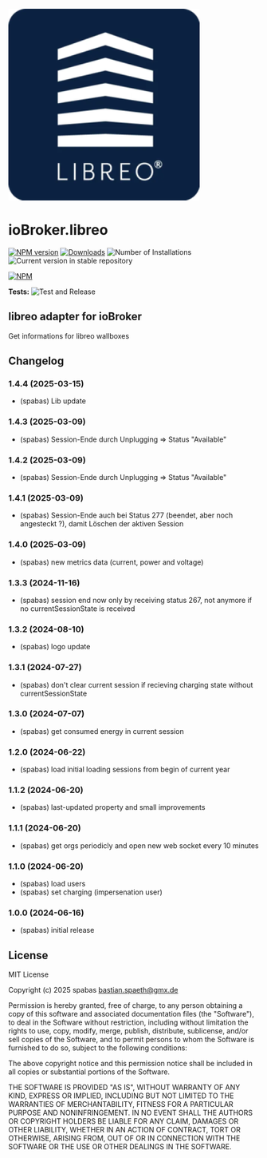 ![Logo](admin/libreo.png)
# ioBroker.libreo

[![NPM version](https://img.shields.io/npm/v/iobroker.libreo.svg)](https://www.npmjs.com/package/iobroker.libreo)
[![Downloads](https://img.shields.io/npm/dm/iobroker.libreo.svg)](https://www.npmjs.com/package/iobroker.libreo)
![Number of Installations](https://iobroker.live/badges/libreo-installed.svg)
![Current version in stable repository](https://iobroker.live/badges/libreo-stable.svg)

[![NPM](https://nodei.co/npm/iobroker.libreo.png?downloads=true)](https://nodei.co/npm/iobroker.libreo/)

**Tests:** ![Test and Release](https://github.com/spabas/ioBroker.libreo/workflows/Test%20and%20Release/badge.svg)

## libreo adapter for ioBroker

Get informations for libreo wallboxes

## Changelog
<!--
	Placeholder for the next version (at the beginning of the line):
	### **WORK IN PROGRESS**
-->
### 1.4.4 (2025-03-15)
* (spabas) Lib update

### 1.4.3 (2025-03-09)
* (spabas) Session-Ende durch Unplugging => Status "Available"

### 1.4.2 (2025-03-09)
* (spabas) Session-Ende durch Unplugging => Status "Available"

### 1.4.1 (2025-03-09)
* (spabas) Session-Ende auch bei Status 277 (beendet, aber noch angesteckt ?), damit Löschen der aktiven Session

### 1.4.0 (2025-03-09)
* (spabas) new metrics data (current, power and voltage)

### 1.3.3 (2024-11-16)
* (spabas) session end now only by receiving status 267, not anymore if no currentSessionState is received

### 1.3.2 (2024-08-10)
* (spabas) logo update

### 1.3.1 (2024-07-27)
* (spabas) don't clear current session if recieving charging state without currentSessionState

### 1.3.0 (2024-07-07)
* (spabas) get consumed energy in current session

### 1.2.0 (2024-06-22)
* (spabas) load initial loading sessions from begin of current year

### 1.1.2 (2024-06-20)
* (spabas) last-updated property and small improvements

### 1.1.1 (2024-06-20)
* (spabas) get orgs periodicly and open new web socket every 10 minutes

### 1.1.0 (2024-06-20)
* (spabas) load users
* (spabas) set charging (impersenation user)

### 1.0.0 (2024-06-16)
* (spabas) initial release

## License
MIT License

Copyright (c) 2025 spabas <bastian.spaeth@gmx.de>

Permission is hereby granted, free of charge, to any person obtaining a copy
of this software and associated documentation files (the "Software"), to deal
in the Software without restriction, including without limitation the rights
to use, copy, modify, merge, publish, distribute, sublicense, and/or sell
copies of the Software, and to permit persons to whom the Software is
furnished to do so, subject to the following conditions:

The above copyright notice and this permission notice shall be included in all
copies or substantial portions of the Software.

THE SOFTWARE IS PROVIDED "AS IS", WITHOUT WARRANTY OF ANY KIND, EXPRESS OR
IMPLIED, INCLUDING BUT NOT LIMITED TO THE WARRANTIES OF MERCHANTABILITY,
FITNESS FOR A PARTICULAR PURPOSE AND NONINFRINGEMENT. IN NO EVENT SHALL THE
AUTHORS OR COPYRIGHT HOLDERS BE LIABLE FOR ANY CLAIM, DAMAGES OR OTHER
LIABILITY, WHETHER IN AN ACTION OF CONTRACT, TORT OR OTHERWISE, ARISING FROM,
OUT OF OR IN CONNECTION WITH THE SOFTWARE OR THE USE OR OTHER DEALINGS IN THE
SOFTWARE.